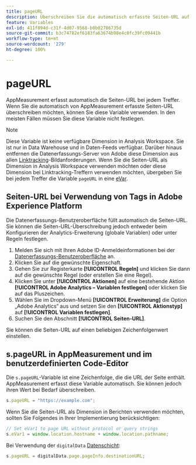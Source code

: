 ```yaml
---
title: pageURL
description: Überschreiben Sie die automatisch erfasste Seiten-URL auf Ihrer Website.
feature: Variables
exl-id: 411f894d-c31f-4d07-9568-b0b02786735d
source-git-commit: b3c74782ef6183fa63674b98e4c0fc39fc09441b
workflow-type: tm+mt
source-wordcount: '279'
ht-degree: 100%

---
```


# pageURL

AppMeasurement erfasst automatisch die Seiten-URL bei jedem Treffer. Wenn Sie die automatisch von AppMeasurement erfasste Seiten-URL überschreiben möchten, können Sie diese Variable verwenden. In den meisten Fällen müssen Sie diese Variable nicht festlegen.

>[!NOTE]
>
>Diese Variable ist keine verfügbare Dimension in Analysis Workspace. Sie ist nur in Data Warehouse und in Daten-Feeds verfügbar. Darüber hinaus entfernen die Datenerfassungs-Server von Adobe diese Dimension aus allen [Linktracking](/help/implement/vars/functions/tl-method.md)-Bildanforderungen. Wenn Sie die Seiten-URL als Dimension in Analysis Workspace verwenden möchten oder diese Dimension bei Linktracking-Treffern verwenden möchten, übergeben Sie bei jedem Treffer die Variable `pageURL` in eine [eVar](evar.md).

## Seiten-URL bei Verwendung von Tags in Adobe Experience Platform

Die Datenerfassungs-Benutzeroberfläche füllt automatisch die Seiten-URL. Sie können die Seiten-URL-Überschreibung jedoch entweder beim Konfigurieren der Analytics-Erweiterung (globale Variablen) oder unter Regeln festlegen.

1. Melden Sie sich mit Ihren Adobe ID-Anmeldeinformationen bei der [Datenerfassungs-Benutzeroberfläche](https://experience.adobe.com/data-collection) an.
2. Klicken Sie auf die gewünschte Eigenschaft.
3. Gehen Sie zur Registerkarte **[!UICONTROL Regeln]** und klicken Sie dann auf die gewünschte Regel (oder erstellen Sie eine Regel).
4. Klicken Sie unter **[!UICONTROL Aktionen]** auf eine bestehende Aktion **[!UICONTROL Adobe Analytics – Variablen festlegen]** oder klicken Sie auf das Pluszeichen.
5. Wählen Sie im Dropdown-Menü **[!UICONTROL Erweiterung]** die Option „Adobe Analytics“ aus und setzen Sie den **[!UICONTROL Aktionstyp]** auf **[!UICONTROL Variablen festlegen]**.
6. Suchen Sie den Abschnitt **[!UICONTROL Seiten-URL]**.

Sie können die Seiten-URL auf einen beliebigen Zeichenfolgenwert einstellen.

## s.pageURL in AppMeasurement und im benutzerdefinierten Code-Editor

Die `s.pageURL`-Variable ist eine Zeichenfolge, die die URL der Seite enthält. AppMeasurement erfasst diese Variable automatisch. Sie können jedoch ihren Wert bei Bedarf überschreiben.

```js
s.pageURL = "https://example.com";
```

Wenn Sie die Seiten-URL als Dimension in Berichten verwenden möchten, sollten Sie Folgendes in Ihrer Implementierung berücksichtigen:

```js
// Set eVar1 to page URL without protocol or query strings
s.eVar1 = window.location.hostname + window.location.pathname;
```

Bei Verwendung der `digitalData` [Datenschicht](../../prepare/data-layer.md):

```js
s.pageURL = digitalData.page.pageInfo.destinationURL;
```
